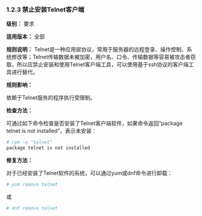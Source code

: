 ### 1.2.3 禁止安装Telnet客户端

**级别：** 要求

**适用版本：** 全部

**规则说明：** 
Telnet是一种应用层协议，常用于服务器的远程登录、操作控制、系统修改等；Telnet传输数据未被加密，用户名、口令、传输数据等容易被攻击者窃取，所以应禁止安装和使用Telnet客户端工具，可以使用基于ssh协议的客户端工具进行替代。

**规则影响：**

依赖于Telnet服务的程序执行受限制。

**检查方法：**

可通过如下命令检查是否安装了Telnet客户端软件，如果命令返回“package telnet is not installed”，表示未安装：

```bash
# rpm -q "telnet"
package telnet is not installed
```

**修复方法：**

对于已经安装了Telnet软件的系统，可以通过yum或dnf命令进行卸载：

```bash
# yum remove telnet
```
或
```bash
# dnf remove telnet
```
